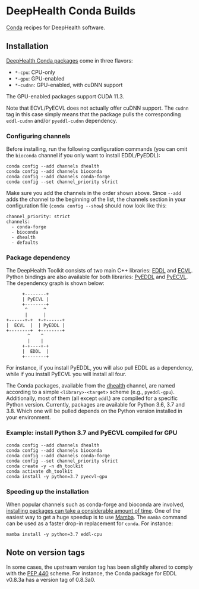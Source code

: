 # DeepHealth Conda Builds

[Conda](https://docs.conda.io/en/latest/) recipes for DeepHealth software.

## Installation

[DeepHealth Conda packages](https://anaconda.org/dhealth) come in three flavors:

* `*-cpu`: CPU-only
* `*-gpu`: GPU-enabled
* `*-cudnn`: GPU-enabled, with cuDNN support

The GPU-enabled packages support CUDA 11.3.

Note that ECVL/PyECVL does not actually offer cuDNN support. The `cudnn` tag
in this case simply means that the package pulls the corresponding
`eddl-cudnn` and/or `pyeddl-cudnn` dependency.

### Configuring channels

Before installing, run the following configuration commands (you can omit the
`bioconda` channel if you only want to install EDDL/PyEDDL):

```
conda config --add channels dhealth
conda config --add channels bioconda
conda config --add channels conda-forge
conda config --set channel_priority strict
```

Make sure you add the channels in the order shown above. Since `--add` adds
the channel to the beginning of the list, the channels section in your
configuration file (`conda config --show`) should now look like this:

```
channel_priority: strict
channels:
  - conda-forge
  - bioconda
  - dhealth
  - defaults
```

### Package dependency

The DeepHealth Toolkit consists of two main C++ libraries:
[EDDL](https://github.com/deephealthproject/eddl) and
[ECVL](https://github.com/deephealthproject/ecvl). Python bindings are also
available for both libraries:
[PyEDDL](https://github.com/deephealthproject/pyeddl) and
[PyECVL](https://github.com/deephealthproject/pyecvl). The dependency graph
is shown below:

```
      +--------+
      | PyECVL |
      +--------+
       ^      ^
       |      |
+------+-+  +-+------+
|  ECVL  |  | PyEDDL |
+--------+  +--------+
        ^    ^
        |    |
      +-+----+-+
      |  EDDL  |
      +--------+
```

For instance, if you install PyEDDL, you will also pull EDDL as a dependency,
while if you install PyECVL you will install all four.

The Conda packages, available from the [dhealth](https://anaconda.org/dhealth)
channel, are named according to a simple `<library>-<target>` scheme (e.g.,
`pyeddl-gpu`). Additionally, most of them (all except `eddl`) are compiled for
a specific Python version. Currently, packages are available for Python 3.6,
3.7 and 3.8. Which one will be pulled depends on the Python version installed
in your environment.

### Example: install Python 3.7 and PyECVL compiled for GPU

```
conda config --add channels dhealth
conda config --add channels bioconda
conda config --add channels conda-forge
conda config --set channel_priority strict
conda create -y -n dh_toolkit
conda activate dh_toolkit
conda install -y python=3.7 pyecvl-gpu
```

### Speeding up the installation

When popular channels such as conda-forge and bioconda are involved,
[installing packages can take a considerable amount of
time](https://www.anaconda.com/blog/understanding-and-improving-condas-performance). One
of the easiest way to get a huge speedup is to use
[Mamba](https://mamba.readthedocs.io/en/latest/index.html). The `mamba`
command can be used as a faster drop-in replacement for `conda`. For instance:

```
mamba install -y python=3.7 eddl-cpu
```


## Note on version tags

In some cases, the upstream version tag has been slightly altered to comply
with the [PEP 440](https://www.python.org/dev/peps/pep-0440/) scheme. For
instance, the Conda package for EDDL v0.8.3a has a version tag of 0.8.3a0.

